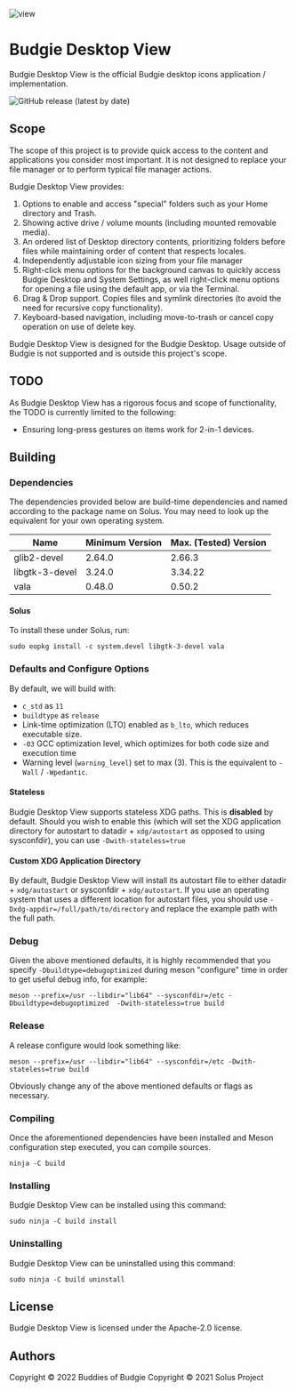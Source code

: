![view](https://github.com/BuddiesOfBudgie/budgie-desktop-view/raw/master/.github/screenshots/budgie-desktop-settings-with-view.jpg)

# Budgie Desktop View

Budgie Desktop View is the official Budgie desktop icons application / implementation.

![GitHub release (latest by date)](https://img.shields.io/github/v/release/BuddiesOfBudgie/budgie-desktop-view)

## Scope

The scope of this project is to provide quick access to the content and applications you consider most important. It is not designed to replace your file manager or to perform typical file manager actions.

Budgie Desktop View provides:

1. Options to enable and access "special" folders such as your Home directory and Trash.
2. Showing active drive / volume mounts (including mounted removable media).
3. An ordered list of Desktop directory contents, prioritizing folders before files while maintaining order of content that respects locales.
4. Independently adjustable icon sizing from your file manager
5. Right-click menu options for the background canvas to quickly access Budgie Desktop and System Settings, as well right-click menu options for opening a file using the default app, or via the Terminal.
6. Drag & Drop support. Copies files and symlink directories (to avoid the need for recursive copy functionality).
7. Keyboard-based navigation, including move-to-trash or cancel copy operation on use of delete key.

Budgie Desktop View is designed for the Budgie Desktop. Usage outside of Budgie is not supported and is outside this project's scope.

## TODO

As Budgie Desktop View has a rigorous focus and scope of functionality, the TODO is currently limited to the following:

- Ensuring long-press gestures on items work for 2-in-1 devices.

## Building

### Dependencies

The dependencies provided below are build-time dependencies and named according to the package name on Solus. You may need to look up the equivalent for your own operating system.

Name | Minimum Version | Max. (Tested) Version
---- | ---- | ----
glib2-devel | 2.64.0 | 2.66.3
libgtk-3-devel | 3.24.0 | 3.34.22
vala | 0.48.0 | 0.50.2

#### Solus

To install these under Solus, run:

```
sudo eopkg install -c system.devel libgtk-3-devel vala
```

### Defaults and Configure Options

By default, we will build with:

- `c_std` as `11`
- `buildtype` as `release`
- Link-time optimization (LTO) enabled as `b_lto`, which reduces executable size.
- `-03` GCC optimization level, which optimizes for both code size and execution time
- Warning level (`warning_level`) set to max (3). This is the equivalent to `-Wall` / `-Wpedantic`.

#### Stateless

Budgie Desktop View supports stateless XDG paths. This is **disabled** by default. Should you wish to enable this (which will set the XDG application directory for autostart to datadir + `xdg/autostart` as opposed to using sysconfdir), you can use `-Dwith-stateless=true`

#### Custom XDG Application Directory

By default, Budgie Desktop View will install its autostart file to either datadir + `xdg/autostart` or sysconfdir + `xdg/autostart`. If you use an operating system that uses a different location for autostart files, you should use `-Dxdg-appdir=/full/path/to/directory` and replace the example path with the full path.

### Debug

Given the above mentioned defaults, it is highly recommended that you specify `-Dbuildtype=debugoptimized` during meson "configure" time in order to get useful debug info, for example:

```
meson --prefix=/usr --libdir="lib64" --sysconfdir=/etc -Dbuildtype=debugoptimized  -Dwith-stateless=true build
```

### Release

A release configure would look something like:

```
meson --prefix=/usr --libdir="lib64" --sysconfdir=/etc -Dwith-stateless=true build
```

Obviously change any of the above mentioned defaults or flags as necessary.

### Compiling

Once the aforementioned dependencies have been installed and Meson configuration step executed, you can compile sources.

```
ninja -C build
```

### Installing

Budgie Desktop View can be installed using this command:

```
sudo ninja -C build install
```

### Uninstalling

Budgie Desktop View can be uninstalled using this command:

```
sudo ninja -C build uninstall
```

## License

Budgie Desktop View is licensed under the Apache-2.0 license.

## Authors

Copyright © 2022 Buddies of Budgie
Copyright © 2021 Solus Project
